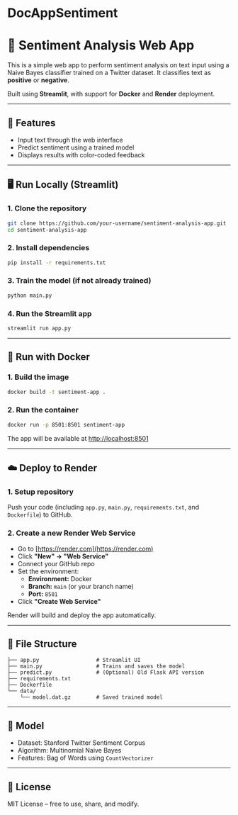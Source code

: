 ﻿# DocAppSentiment
# 🧠 Sentiment Analysis Web App

This is a simple web app to perform sentiment analysis on text input using a Naive Bayes classifier trained on a Twitter dataset. It classifies text as **positive** or **negative**.

Built using **Streamlit**, with support for **Docker** and **Render** deployment.

---

## 🚀 Features

- Input text through the web interface
- Predict sentiment using a trained model
- Displays results with color-coded feedback

---

## 🖥️ Run Locally (Streamlit)

### 1. Clone the repository
```bash
git clone https://github.com/your-username/sentiment-analysis-app.git
cd sentiment-analysis-app
```

### 2. Install dependencies
```bash
pip install -r requirements.txt
```

### 3. Train the model (if not already trained)
```bash
python main.py
```

### 4. Run the Streamlit app
```bash
streamlit run app.py
```

---

## 🐳 Run with Docker

### 1. Build the image
```bash
docker build -t sentiment-app .
```

### 2. Run the container
```bash
docker run -p 8501:8501 sentiment-app
```

The app will be available at [http://localhost:8501](http://localhost:8501)

---

## ☁️ Deploy to Render

### 1. Setup repository

Push your code (including `app.py`, `main.py`, `requirements.txt`, and `Dockerfile`) to GitHub.

### 2. Create a new Render Web Service

- Go to [https://render.com](https://render.com)
- Click **"New" → "Web Service"**
- Connect your GitHub repo
- Set the environment:
  - **Environment:** Docker
  - **Branch:** `main` (or your branch name)
  - **Port:** `8501`
- Click **"Create Web Service"**

Render will build and deploy the app automatically.

---

## 📁 File Structure

```
├── app.py                  # Streamlit UI
├── main.py                 # Trains and saves the model
├── predict.py              # (Optional) Old Flask API version
├── requirements.txt
├── Dockerfile
└── data/
    └── model.dat.gz        # Saved trained model
```

---

## 🧠 Model

- Dataset: Stanford Twitter Sentiment Corpus
- Algorithm: Multinomial Naive Bayes
- Features: Bag of Words using `CountVectorizer`

---

## 📜 License

MIT License – free to use, share, and modify.

```

